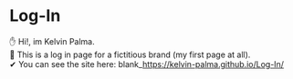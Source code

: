 # Log-In
✋ Hi!, im Kelvin Palma. <br>
👊 This is a log in page for a fictitious brand (my first page at all). <br>
✔ You can see the site here: blank_https://kelvin-palma.github.io/Log-In/
